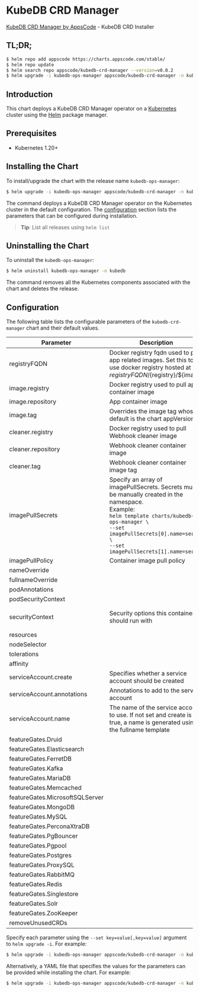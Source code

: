 # KubeDB CRD Manager

[KubeDB CRD Manager by AppsCode](https://github.com/kubedb) - KubeDB CRD Installer

## TL;DR;

```bash
$ helm repo add appscode https://charts.appscode.com/stable/
$ helm repo update
$ helm search repo appscode/kubedb-crd-manager --version=v0.0.2
$ helm upgrade -i kubedb-ops-manager appscode/kubedb-crd-manager -n kubedb --create-namespace --version=v0.0.2
```

## Introduction

This chart deploys a KubeDB CRD Manager operator on a [Kubernetes](http://kubernetes.io) cluster using the [Helm](https://helm.sh) package manager.

## Prerequisites

- Kubernetes 1.20+

## Installing the Chart

To install/upgrade the chart with the release name `kubedb-ops-manager`:

```bash
$ helm upgrade -i kubedb-ops-manager appscode/kubedb-crd-manager -n kubedb --create-namespace --version=v0.0.2
```

The command deploys a KubeDB CRD Manager operator on the Kubernetes cluster in the default configuration. The [configuration](#configuration) section lists the parameters that can be configured during installation.

> **Tip**: List all releases using `helm list`

## Uninstalling the Chart

To uninstall the `kubedb-ops-manager`:

```bash
$ helm uninstall kubedb-ops-manager -n kubedb
```

The command removes all the Kubernetes components associated with the chart and deletes the release.

## Configuration

The following table lists the configurable parameters of the `kubedb-crd-manager` chart and their default values.

|            Parameter            |                                                                                                                   Description                                                                                                                   |                                                                    Default                                                                     |
|---------------------------------|-------------------------------------------------------------------------------------------------------------------------------------------------------------------------------------------------------------------------------------------------|------------------------------------------------------------------------------------------------------------------------------------------------|
| registryFQDN                    | Docker registry fqdn used to pull app related images. Set this to use docker registry hosted at ${registryFQDN}/${registry}/${image}                                                                                                            | <code>ghcr.io</code>                                                                                                                           |
| image.registry                  | Docker registry used to pull app container image                                                                                                                                                                                                | <code>kubedb</code>                                                                                                                            |
| image.repository                | App container image                                                                                                                                                                                                                             | <code>kubedb-crd-manager</code>                                                                                                                |
| image.tag                       | Overrides the image tag whose default is the chart appVersion.                                                                                                                                                                                  | <code>""</code>                                                                                                                                |
| cleaner.registry                | Docker registry used to pull Webhook cleaner image                                                                                                                                                                                              | <code>appscode</code>                                                                                                                          |
| cleaner.repository              | Webhook cleaner container image                                                                                                                                                                                                                 | <code>kubectl-nonroot</code>                                                                                                                   |
| cleaner.tag                     | Webhook cleaner container image tag                                                                                                                                                                                                             | <code>v1.25</code>                                                                                                                             |
| imagePullSecrets                | Specify an array of imagePullSecrets. Secrets must be manually created in the namespace. <br> Example: <br> `helm template charts/kubedb-ops-manager \` <br> `--set imagePullSecrets[0].name=sec0 \` <br> `--set imagePullSecrets[1].name=sec1` | <code>[]</code>                                                                                                                                |
| imagePullPolicy                 | Container image pull policy                                                                                                                                                                                                                     | <code>IfNotPresent</code>                                                                                                                      |
| nameOverride                    |                                                                                                                                                                                                                                                 | <code>""</code>                                                                                                                                |
| fullnameOverride                |                                                                                                                                                                                                                                                 | <code>""</code>                                                                                                                                |
| podAnnotations                  |                                                                                                                                                                                                                                                 | <code>{}</code>                                                                                                                                |
| podSecurityContext              |                                                                                                                                                                                                                                                 | <code>{}</code>                                                                                                                                |
| securityContext                 | Security options this container should run with                                                                                                                                                                                                 | <code>{"allowPrivilegeEscalation":false,"capabilities":{"drop":["ALL"]},"runAsNonRoot":true,"seccompProfile":{"type":"RuntimeDefault"}}</code> |
| resources                       |                                                                                                                                                                                                                                                 | <code>{}</code>                                                                                                                                |
| nodeSelector                    |                                                                                                                                                                                                                                                 | <code>{}</code>                                                                                                                                |
| tolerations                     |                                                                                                                                                                                                                                                 | <code>[]</code>                                                                                                                                |
| affinity                        |                                                                                                                                                                                                                                                 | <code>{}</code>                                                                                                                                |
| serviceAccount.create           | Specifies whether a service account should be created                                                                                                                                                                                           | <code>true</code>                                                                                                                              |
| serviceAccount.annotations      | Annotations to add to the service account                                                                                                                                                                                                       | <code>{}</code>                                                                                                                                |
| serviceAccount.name             | The name of the service account to use. If not set and create is true, a name is generated using the fullname template                                                                                                                          | <code></code>                                                                                                                                  |
| featureGates.Druid              |                                                                                                                                                                                                                                                 | <code>false</code>                                                                                                                             |
| featureGates.Elasticsearch      |                                                                                                                                                                                                                                                 | <code>false</code>                                                                                                                             |
| featureGates.FerretDB           |                                                                                                                                                                                                                                                 | <code>false</code>                                                                                                                             |
| featureGates.Kafka              |                                                                                                                                                                                                                                                 | <code>false</code>                                                                                                                             |
| featureGates.MariaDB            |                                                                                                                                                                                                                                                 | <code>false</code>                                                                                                                             |
| featureGates.Memcached          |                                                                                                                                                                                                                                                 | <code>false</code>                                                                                                                             |
| featureGates.MicrosoftSQLServer |                                                                                                                                                                                                                                                 | <code>false</code>                                                                                                                             |
| featureGates.MongoDB            |                                                                                                                                                                                                                                                 | <code>false</code>                                                                                                                             |
| featureGates.MySQL              |                                                                                                                                                                                                                                                 | <code>false</code>                                                                                                                             |
| featureGates.PerconaXtraDB      |                                                                                                                                                                                                                                                 | <code>false</code>                                                                                                                             |
| featureGates.PgBouncer          |                                                                                                                                                                                                                                                 | <code>false</code>                                                                                                                             |
| featureGates.Pgpool             |                                                                                                                                                                                                                                                 | <code>false</code>                                                                                                                             |
| featureGates.Postgres           |                                                                                                                                                                                                                                                 | <code>false</code>                                                                                                                             |
| featureGates.ProxySQL           |                                                                                                                                                                                                                                                 | <code>false</code>                                                                                                                             |
| featureGates.RabbitMQ           |                                                                                                                                                                                                                                                 | <code>false</code>                                                                                                                             |
| featureGates.Redis              |                                                                                                                                                                                                                                                 | <code>false</code>                                                                                                                             |
| featureGates.Singlestore        |                                                                                                                                                                                                                                                 | <code>false</code>                                                                                                                             |
| featureGates.Solr               |                                                                                                                                                                                                                                                 | <code>false</code>                                                                                                                             |
| featureGates.ZooKeeper          |                                                                                                                                                                                                                                                 | <code>false</code>                                                                                                                             |
| removeUnusedCRDs                |                                                                                                                                                                                                                                                 | <code>false</code>                                                                                                                             |


Specify each parameter using the `--set key=value[,key=value]` argument to `helm upgrade -i`. For example:

```bash
$ helm upgrade -i kubedb-ops-manager appscode/kubedb-crd-manager -n kubedb --create-namespace --version=v0.0.2 --set registryFQDN=ghcr.io
```

Alternatively, a YAML file that specifies the values for the parameters can be provided while
installing the chart. For example:

```bash
$ helm upgrade -i kubedb-ops-manager appscode/kubedb-crd-manager -n kubedb --create-namespace --version=v0.0.2 --values values.yaml
```
